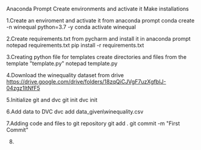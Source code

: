 Anaconda Prompt
Create environments and activate it
Make installations

1.Create an enviroment and activate it from anaconda prompt
conda create -n winequal python=3.7 -y
conda activate winequal

2.Create requirements.txt from pycharm and install it in anaconda prompt
notepad requirements.txt
pip install -r requirements.txt

3.Creating python file for templates
create directories and files from the template "template.py"
notepad template.py

4.Download the winequality dataset from drive
https://drive.google.com/drive/folders/18zqQiCJVgF7uzXgfbIJ-04zgz1ItNfF5

5.Initialize git and dvc
git init
dvc init

6.Add data to DVC
dvc add data_given\winequality.csv

7.Adding code and files to git repository
git add .
git commit -m "First Commit"

8.